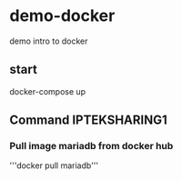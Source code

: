 # demo-docker
demo intro to docker

## start
docker-compose up


## Command IPTEKSHARING1

### Pull image mariadb from docker hub
'''docker pull mariadb'''
###
